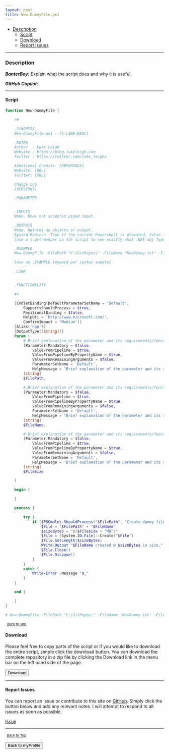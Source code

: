 ```yaml
---
layout: post
title: New-DummyFile.ps1
---
```


- [Description](#description)
  - [Script](#script)
  - [Download](#download)
  - [Report Issues](#report-issues)

---

### Description

**_BanterBoy:_** Explain what the script does and why it is useful.

**_GitHub Copilot:_**

---

#### Script

```powershell
function New-DummyFile {

    <#

    .SYNOPSIS
    New-DummyFile.ps1 - [1-LINE-DESC]

    .NOTES
    Author	: Luke Leigh
    Website	: https://blog.lukeleigh.com
    Twitter	: https://twitter.com/luke_leighs

    Additional Credits: [REFERENCE]
    Website: [URL]
    Twitter: [URL]

    Change Log
    [VERSIONS]

    .PARAMETER


    .INPUTS
    None. Does not accepted piped input.

    .OUTPUTS
    None. Returns no objects or output.
    System.Boolean  True if the current Powershell is elevated, false if not.
    [use a | get-member on the script to see exactly what .NET obj TypeName is being returning for the info above]

    .EXAMPLE
    New-DummyFile -FilePath "C:\GitRepos\" -FileName "NewDummy.txt" -FileSize 32

    [use an .EXAMPLE keyword per syntax sample]

    .LINK


    .FUNCTIONALITY

    #>

    [CmdletBinding(DefaultParameterSetName = 'Default',
        SupportsShouldProcess = $true,
        PositionalBinding = $false,
        HelpUri = 'http://www.microsoft.com/',
        ConfirmImpact = 'Medium')]
    [Alias('ngp')]
    [OutputType([String])]
    Param (
        # Brief explanation of the parameter and its requirements/function
        [Parameter(Mandatory = $false,
            ValueFromPipeline = $true,
            ValueFromPipelineByPropertyName = $true,
            ValueFromRemainingArguments = $false,
            ParameterSetName = 'Default',
            HelpMessage = "Brief explanation of the parameter and its requirements/function" )]
        [string]
        $FilePath,

        # Brief explanation of the parameter and its requirements/function
        [Parameter(Mandatory = $false,
            ValueFromPipeline = $true,
            ValueFromPipelineByPropertyName = $true,
            ValueFromRemainingArguments = $false,
            ParameterSetName = 'Default',
            HelpMessage = "Brief explanation of the parameter and its requirements/function" )]
        [string]
        $FileName,

        # Brief explanation of the parameter and its requirements/function
        [Parameter(Mandatory = $false,
            ValueFromPipeline = $true,
            ValueFromPipelineByPropertyName = $true,
            ValueFromRemainingArguments = $false,
            ParameterSetName = 'Default',
            HelpMessage = "Brief explanation of the parameter and its requirements/function" )]
        [string]
        $FileSize

    )

    begin {

    }

    process {

        try {
            if ($PSCmdlet.ShouldProcess("$FilePath", "Create dummy file of size $sizeBytes")) {
                $File = "$FilePath" + "$FileName"
                $sizeBytes = "$($FileSize + "MB")"
                $File = [System.IO.File]::Create("$File")
                $File.SetLength($sizeBytes)
                Write-Output "$FileName created @ $sizeBytes in size."
                $File.Close()
                $File.Dispose()
            }
        }
        catch {
            Write-Error -Message "$_"
        }
    }

    end {

    }
}

# New-DummyFile -FilePath "C:\GitRepos\" -FileName "NewDummy.txt" -FileSize 32
```

<span style="font-size:11px;"><a href="#"><i class="fas fa-caret-up" aria-hidden="true" style="color: white; margin-right:5px;"></i>Back to Top</a></span>

#### Download

Please feel free to copy parts of the script or if you would like to download the entire script, simple click the download button. You can download the complete repository in a zip file by clicking the Download link in the menu bar on the left hand side of the page.

<button class="btn" type="submit" onclick="window.open('/PowerShell/functions/myProfile/New-DummyFile.ps1')">
    <i class="fa fa-cloud-download-alt">
    </i>
        Download
</button>

---

#### Report Issues

You can report an issue or contribute to this site on <a href="https://github.com/BanterBoy/scripts-blog/issues">GitHub</a>. Simply click the button below and add any relevant notes. I will attempt to respond to all issues as soon as possible.

<!-- Place this tag where you want the button to render. -->

<a class="github-button" href="https://github.com/BanterBoy/scripts-blog/issues/new?title=New-DummyFile.ps1&body=There is a problem with this function. Please find details below." data-show-count="true" aria-label="Issue BanterBoy/scripts-blog on GitHub">Issue</a>

---

<span style="font-size:11px;"><a href="#"><i class="fas fa-caret-up" aria-hidden="true" style="color: white; margin-right:5px;"></i>Back to Top</a></span>

<a href="/menu/_pages/myProfile.html">
    <button class="btn">
        <i class='fas fa-reply'>
        </i>
            Back to myProfile
    </button>
</a>

[1]: http://ecotrust-canada.github.io/markdown-toc
[2]: https://github.com/googlearchive/code-prettify
